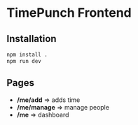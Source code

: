 # TimePunch Frontend

## Installation

```bash
npm install .
npm run dev
```

## Pages

-   **/me/add** => adds time
-   **/me/manage** => manage people
-   **/me** => dashboard
